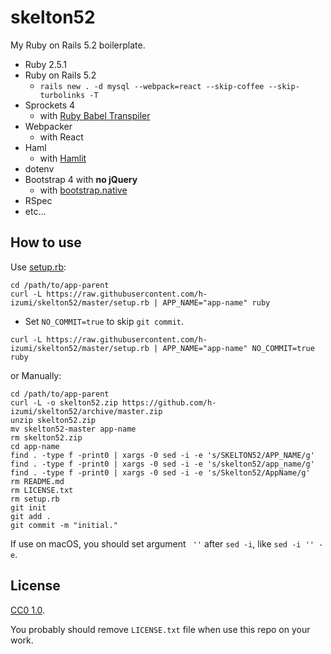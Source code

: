 # skelton52

My Ruby on Rails 5.2 boilerplate.

* Ruby 2.5.1
* Ruby on Rails 5.2
  * `rails new . -d mysql --webpack=react --skip-coffee --skip-turbolinks -T`
* Sprockets 4
  * with [Ruby Babel Transpiler](https://github.com/babel/ruby-babel-transpiler)
* Webpacker
  * with React
* Haml
  * with [Hamlit](https://github.com/k0kubun/hamlit)
* dotenv
* Bootstrap 4 with **no jQuery**
  * with [bootstrap.native](https://thednp.github.io/bootstrap.native/)
* RSpec
* etc...

## How to use

Use [setup.rb](https://raw.githubusercontent.com/h-izumi/skelton52/master/setup.rb):

```shell
cd /path/to/app-parent
curl -L https://raw.githubusercontent.com/h-izumi/skelton52/master/setup.rb | APP_NAME="app-name" ruby
```

* Set `NO_COMMIT=true` to skip `git commit`.

```shell
curl -L https://raw.githubusercontent.com/h-izumi/skelton52/master/setup.rb | APP_NAME="app-name" NO_COMMIT=true ruby
```

or Manually:

```shell
cd /path/to/app-parent
curl -L -o skelton52.zip https://github.com/h-izumi/skelton52/archive/master.zip
unzip skelton52.zip
mv skelton52-master app-name
rm skelton52.zip
cd app-name
find . -type f -print0 | xargs -0 sed -i -e 's/SKELTON52/APP_NAME/g'
find . -type f -print0 | xargs -0 sed -i -e 's/skelton52/app_name/g'
find . -type f -print0 | xargs -0 sed -i -e 's/Skelton52/AppName/g'
rm README.md
rm LICENSE.txt
rm setup.rb
git init
git add .
git commit -m "initial."
```

If use on macOS, you should set argument ` ''` after `sed -i`, like `sed -i '' -e`.

## License

[CC0 1.0](https://creativecommons.org/publicdomain/zero/1.0/deed).

You probably should remove `LICENSE.txt` file when use this repo on your work.
